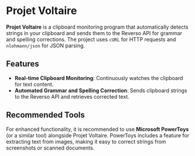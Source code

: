 # Projet Voltaire

**Projet Voltaire** is a clipboard monitoring program that automatically detects strings in your clipboard and sends them to the Reverso API for grammar and spelling corrections. The project uses `cURL` for HTTP requests and `nlohmann/json` for JSON parsing.

## Features

- **Real-time Clipboard Monitoring**: Continuously watches the clipboard for text content.
- **Automated Grammar and Spelling Correction**: Sends clipboard strings to the Reverso API and retrieves corrected text.

## Recommended Tools

For enhanced functionality, it is recommended to use **Microsoft PowerToys** (or a similar tool) alongside Projet Voltaire. PowerToys includes a feature for extracting text from images, making it easy to correct strings from screenshots or scanned documents.
